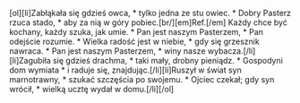 [ol][li]Zabłąkała się gdzieś owca, * tylko jedna ze stu owiec. * Dobry Pasterz rzuca stado, * aby za nią w góry pobiec.[br/][em]Ref.[/em] Każdy chce być kochany, każdy szuka, jak umie. * Pan jest naszym Pasterzem, * Pan odejście rozumie. * Wielka radość jest w niebie, * gdy się grzesznik nawraca. * Pan jest naszym Pasterzem, * winy nasze wybacza.[/li][li]Zagubiła się gdzieś drachma, * taki mały, drobny pieniądz. * Gospodyni dom wymiata * i raduje się, znajdując.[/li][li]Ruszył w świat syn marnotrawny, * szukać szczęścia po swojemu. * Ojciec czekał; gdy syn wrócił, * wielką ucztę wydał w domu.[/li][/ol]